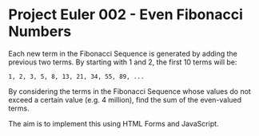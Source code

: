 # Project Euler 002 - Even Fibonacci Numbers

Each new term in the Fibonacci Sequence is generated by adding the previous two terms.  By starting with 1 and 2, the first 10 terms will be:

    1, 2, 3, 5, 8, 13, 21, 34, 55, 89, ...

By considering the terms in the Fibonacci Sequence whose values do not exceed a certain value (e.g. 4 million), find the sum of the even-valued terms.

The aim is to implement this using HTML Forms and JavaScript.


